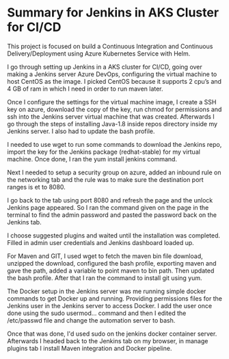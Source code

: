 # Summary for Jenkins in AKS Cluster for CI/CD

This project is focused on build a Continuous Integration and Continuous Delivery/Deployment using Azure Kubernetes Service with Helm. 

I go through setting up Jenkins in a AKS cluster for CI/CD, going over making a Jenkins server Azure DevOps, configuring the virtual machine to host CentOS as the image.
I picked CentOS because it supports 2 cpu’s and 4 GB of ram in which I need in order to run maven later. 

Once I configure the settings for the virtual machine image, I create a SSH key on azure, download the copy of the key, run chmod for permissions and ssh into the Jenkins server virtual machine that was created. 
Afterwards I go through the steps of installing Java-1.8 inside repos directory inside my Jenkins server. 
I also had to update the bash profile.

I needed to use wget to run some commands to download the Jenkins repo, import the key for the Jenkins package (redhat-stable)  for my virtual machine. Once done, I ran the yum install jenkins command.

Next I needed to setup a security group on azure, added an inbound rule on the networking tab and the rule was to make sure the destination port ranges is et to 8080. 

I go back to the tab using port 8080 and refresh the page and the unlock Jenkins page appeared. 
So I ran the command given on the page in the terminal to find the admin password and pasted the password back on the Jenkins tab. 

I choose suggested plugins and waited until the installation was completed. 
Filled in admin user credentials and Jenkins dashboard loaded up. 

For Maven and GIT, I used wget to fetch the maven bin file download, unzipped the download, configured the bash profile, exporting maven and gave the path, added a variable to point maven to bin path. Then updated the bash profile. After that I ran the command to install git using yum. 

The Docker setup in the Jenkins server was me running simple docker commands to get Docker up and running. Providing permissions files for the Jenkins user in the Jenkins server to access Docker. I add the user once done using the sudo usermod… command and then I edited the /etc/passwd file and change the automation server to bash.

Once that was done, I'd used sudo on the jenkins docker container server. Afterwards I headed back to the Jenkins tab on my browser, in manage plugins tab I install Maven integration and Docker pipeline.
